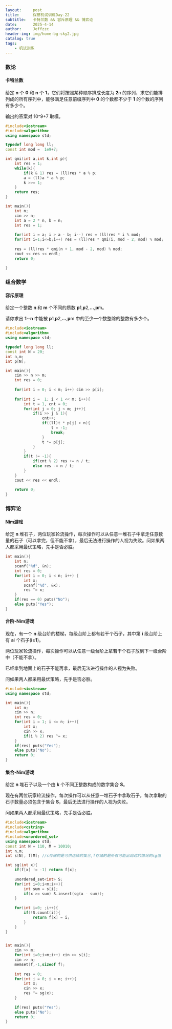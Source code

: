```yaml
---
layout:     post
title:      保研机试训练Day-22
subtitle:   卡特兰数 && 容斥原理 && 博弈论
date:       2025-4-14
author:     Jeffzzc
header-img: img/home-bg-sky2.jpg
catalog: true
tags:
    - 机试训练
---
```

### 数论

#### 卡特兰数

给定 **n** 个 **0** 和 **n** 个 **1**，它们将按照某种顺序排成长度为 **2**n 的序列，求它们能排列成的所有序列中，能够满足任意前缀序列中 **0** 的个数都不少于 **1** 的个数的序列有多少个。

输出的答案对 10^9+7 取模。

```cpp
#include<iostream>
#include<algorithm>
using namespace std;

typedef long long ll;
const int mod =  1e9+7;

int qmi(int a,int k,int p){
    int res = 1;
    while(k){
        if(k & 1) res = (ll)res * a % p;
        a = (ll)a * a % p;
        k >>= 1;
    }
    return res;
}

int main(){
    int n;
    cin >> n;
    int a = 2 * n, b = n;
    int res = 1;
  
    for(int i = a; i > a - b; i--) res = (ll)res * i % mod;
    for(int i=1;i<=b;i++) res = (ll)res * qmi(i, mod - 2, mod) % mod;
  
    res = (ll)res * qmi(n + 1, mod - 2, mod) % mod;
    cout << res << endl;
    return 0;
  
}
```

### 组合数学

#### 容斥原理

给定一个整数 **n** 和 **m** 个不同的质数 **p**1,**p**2,**…**,**p**m。

请你求出 **1**∼**n** 中能被 **p**1,**p**2,**…**,**p**m 中的至少一个数整除的整数有多少个。

```cpp
#include<iostream>
#include<algorithm>
using namespace std;

typedef long long ll;
const int N = 20;
int n,m;
int p[N];

int main(){
    cin >> n >> m;
    int res = 0;
  
    for(int i = 0; i < m; i++) cin >> p[i];
  
    for(int i =  1; i < 1 << m; i++){
        int t = 1, cnt = 0;
        for(int j = 0; j < m; j++){
            if(i >> j & 1){
                cnt++;
                if((ll)t * p[j] > n){
                    t = -1;
                    break;
                }
                t *= p[j];
            }
        }
        if(t != -1){
            if(cnt % 2) res += n / t;
            else res -= n / t;
        }
    }
    cout << res << endl;
  
    return 0;
}
```

### 博弈论

#### Nim游戏

给定 **n** 堆石子，两位玩家轮流操作，每次操作可以从任意一堆石子中拿走任意数量的石子（可以拿完，但不能不拿），最后无法进行操作的人视为失败。问如果两人都采用最优策略，先手是否必胜。

```cpp
int main(){
    int n;
    scanf("%d", &n);
    int res = 0;
    for(int i = 0; i < n; i++) {
        int x;
        scanf("%d", &x);
        res ^= x;
    }
    if(res == 0) puts("No");
    else puts("Yes");
}
```

#### 台阶-Nim游戏

现在，有一个 **n** 级台阶的楼梯，每级台阶上都有若干个石子，其中第 **i** 级台阶上有 **a**i 个石子(**i**≥**1**)。

两位玩家轮流操作，每次操作可以从任意一级台阶上拿若干个石子放到下一级台阶中（不能不拿）。

已经拿到地面上的石子不能再拿，最后无法进行操作的人视为失败。

问如果两人都采用最优策略，先手是否必胜。

```cpp
#include<iostream>
using namespace std;

int main(){
    int n;
    cin >> n;
    int res = 0;
    for(int i = 1; i <= n; i++){
        int x;
        cin >> x;
        if(i % 2) res ^= x;
    }
    if(res) puts("Yes");
    else puts("No");
    return 0;
}
```

#### 集合-Nim游戏

给定 **n** 堆石子以及一个由 **k** 个不同正整数构成的数字集合 **S**。

现在有两位玩家轮流操作，每次操作可以从任意一堆石子中拿取石子，每次拿取的石子数量必须包含于集合 **S**，最后无法进行操作的人视为失败。

问如果两人都采用最优策略，先手是否必胜。

```cpp
#include<iostream>
#include<cstring>
#include<algorithm>
#include<unordered_set>
using namespace std;
const int N = 110, M = 10010;
int n,m;
int s[N], f[M]; //s存储的是可供选择的集合,f存储的是所有可能出现过的情况的sg值

int sg(int x){
    if(f[x] != -1) return f[x];
  
    unordered_set<int> S;
    for(int i=0;i<m;i++){
        int sum = s[i];
        if(x >= sum) S.insert(sg(x - sum));
    }
  
    for(int i=0; ;i++){
        if(!S.count(i)){
            return f[x] = i;
        }
    }
}


int main(){
    cin >> m;
    for(int i=0;i<m;i++) cin >> s[i];
    cin >> n;
    memset(f,-1,sizeof f);
  
    int res = 0;
    for(int i = 0; i < n; i++){
        int x;
        cin >> x;
        res ^= sg(x);
    }
  
    if(res) puts("Yes");
    else puts("No");
    return 0;
}
```
